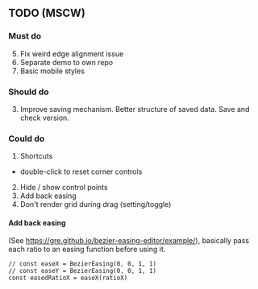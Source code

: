 ## TODO (MSCW)

### Must do

5.  Fix weird edge alignment issue
6.  Separate demo to own repo
7.  Basic mobile styles

### Should do

3.  Improve saving mechanism. Better structure of saved data. Save and check version.

### Could do

1.  Shortcuts

- double-click to reset corner controls

2.  Hide / show control points
3.  Add back easing
4.  Don't render grid during drag (setting/toggle)

#### Add back easing

(See https://gre.github.io/bezier-easing-editor/example/), basically pass each ratio to an easing function before using it.

```
// const easeX = BezierEasing(0, 0, 1, 1)
// const easeY = BezierEasing(0, 0, 1, 1)
const easedRatioX = easeX(ratioX)
```
